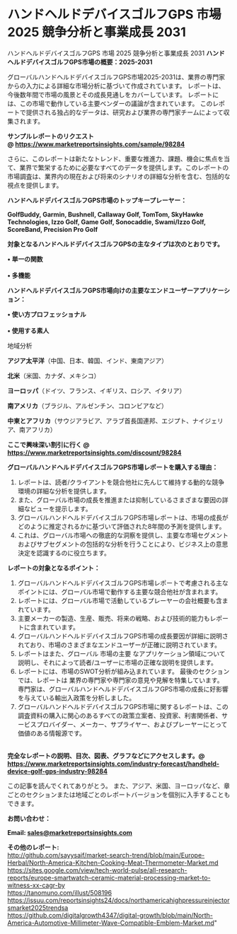 # ハンドヘルドデバイスゴルフGPS 市場 2025 競争分析と事業成長 2031
 ハンドヘルドデバイスゴルフGPS 市場 2025 競争分析と事業成長 2031
<strong><b>ハンドヘルドデバイスゴルフGPS市場の概要：2025-2031</b></strong>

グローバルハンドヘルドデバイスゴルフGPS市場2025-2031は、業界の専門家からの入力による詳細な市場分析に基づいて作成されています。 レポートは、今後数年間で市場の風景とその成長見通しをカバーしています。 レポートには、この市場で動作している主要ベンダーの議論が含まれています。 このレポートで提供される独占的なデータは、研究および業界の専門家チームによって収集されます。

<strong>サンプルレポートのリクエスト @ <a href=https://www.marketreportsinsights.com/sample/98284>https://www.marketreportsinsights.com/sample/98284</a></strong>

さらに、このレポートは新たなトレンド、重要な推進力、課題、機会に焦点を当て、業界で繁栄するために必要なすべてのデータを提供します。このレポートの市場調査は、業界内の現在および将来のシナリオの詳細な分析を含む、包括的な視点を提供します。

<strong>ハンドヘルドデバイスゴルフGPS市場のトップキープレーヤー：</strong>

<strong>GolfBuddy, Garmin, Bushnell, Callaway Golf, TomTom, SkyHawke Technologies, Izzo Golf, Game Golf, Sonocaddie, Swami/Izzo Golf, ScoreBand, Precision Pro Golf</strong>

<strong><b>対象となるハンドヘルドデバイスゴルフGPSの主なタイプは次のとおりです。</b></strong>

<strong>• 単一の関数<br><br>• 多機能</strong>

<strong><b>ハンドヘルドデバイスゴルフGPS市場向けの主要なエンドユーザーアプリケーション：</b></strong>

<strong>• 使い方プロフェッショナル<br><br>• 使用する素人</strong>

 地域分析

<strong><b>アジア太平洋</b></strong>（中国、日本、韓国、インド、東南アジア）

<strong><b>北米</b></strong>（米国、カナダ、メキシコ）

<strong><b>ヨーロッパ</b></strong>（ドイツ、フランス、イギリス、ロシア、イタリア）

<strong><b>南アメリカ</b></strong>（ブラジル、アルゼンチン、コロンビアなど）

<strong><b>中東とアフリカ</b></strong>（サウジアラビア、アラブ首長国連邦、エジプト、ナイジェリア、南アフリカ）

<strong>ここで興味深い割引に行く @ <a href=https://www.marketreportsinsights.com/discount/98284>https://www.marketreportsinsights.com/discount/98284</a></strong>

<strong><b>グローバルハンドヘルドデバイスゴルフGPS市場レポートを購入する理由：</b></strong>
<ol>
  <li>レポートは、読者/クライアントを競合他社に先んじて維持する動的な競争環境の詳細な分析を提供します。</li>
  <li>また、グローバル市場の成長を推進または抑制しているさまざまな要因の詳細なビューを提示します。</li>
  <li>グローバルハンドヘルドデバイスゴルフGPS市場レポートは、市場の成長がどのように推定されるかに基づいて評価された8年間の予測を提供します。</li>
  <li>これは、グローバル市場への徹底的な洞察を提供し、主要な市場セグメントおよびサブセグメントの包括的な分析を行うことにより、ビジネス上の意思決定を認識するのに役立ちます。</li>
</ol>
<strong><b>レポートの対象となるポイント：</b></strong>
<ol>
  <li>グローバルハンドヘルドデバイスゴルフGPS市場レポートで考慮される主なポイントには、グローバル市場で動作する主要な競合他社が含まれます。</li>
  <li>レポートには、グローバル市場で活動しているプレーヤーの会社概要も含まれています。</li>
  <li>主要メーカーの製造、生産、販売、将来の戦略、および技術的能力もレポートに含まれています。</li>
  <li>グローバルハンドヘルドデバイスゴルフGPS市場の成長要因が詳細に説明されており、市場のさまざまなエンドユーザーが正確に説明されています。</li>
  <li>レポートはまた、グローバル 市場の主要 なアプリケーション領域について説明し、それによって読者/ユーザーに市場の正確な説明を提供します。</li>
  <li>レポートには、市場のSWOT分析が組み込まれています。 最後のセクションでは、レポートは 業界の専門家や専門家の意見や見解を特集しています。 専門家は、グローバルハンドヘルドデバイスゴルフGPS市場の成長に好影響を与えている輸出入政策を分析しました。</li>
  <li>グローバルハンドヘルドデバイスゴルフGPS市場に関するレポートは、この調査資料の購入に関心のあるすべての政策立案者、投資家、利害関係者、サービスプロバイダー、メーカー、サプライヤー、およびプレーヤーにとって価値のある情報源です。</li>
</ol><br>
<strong>完全なレポートの説明、目次、図表、グラフなどにアクセスします。@ <a href=https://www.marketreportsinsights.com/industry-forecast/handheld-device-golf-gps-industry-98284>https://www.marketreportsinsights.com/industry-forecast/handheld-device-golf-gps-industry-98284</a></strong>

この記事を読んでくれてありがとう。 また、アジア、米国、ヨーロッパなど、章ごとのセクションまたは地域ごとのレポートバージョンを個別に入手することもできます。

<strong><b>お問い合わせ：</b></strong>

<strong>Email: </strong><a href=mailto:sales@marketreportsinsights.com><strong>sales@marketreportsinsights.com</strong></a>

<strong>その他のレポート:</strong>
<br>
<a href=http://github.com/sayysaif/market-search-trend/blob/main/Europe-Herbal/North-America-Kitchen-Cooking-Meat-Thermometer-Market.md>http://github.com/sayysaif/market-search-trend/blob/main/Europe-Herbal/North-America-Kitchen-Cooking-Meat-Thermometer-Market.md</a>
<br>
<a href=https://sites.google.com/view/tech-world-pulse/all-research-reports/europe-smartwatch-ceramic-material-processing-market-to-witness-xx-cagr-by>https://sites.google.com/view/tech-world-pulse/all-research-reports/europe-smartwatch-ceramic-material-processing-market-to-witness-xx-cagr-by</a>
<br>
<a href=https://tanomuno.com/illust/508196>https://tanomuno.com/illust/508196</a>
<br>
<a href=https://issuu.com/reportsinsights24/docs/northamericahighpressureinjectorsmarket2025trendsa>https://issuu.com/reportsinsights24/docs/northamericahighpressureinjectorsmarket2025trendsa</a>
<br>
<a href=https://github.com/digitalgrowth4347/digital-growth/blob/main/North-America-Automotive-Millimeter-Wave-Compatible-Emblem-Market.md>https://github.com/digitalgrowth4347/digital-growth/blob/main/North-America-Automotive-Millimeter-Wave-Compatible-Emblem-Market.md</a>"
